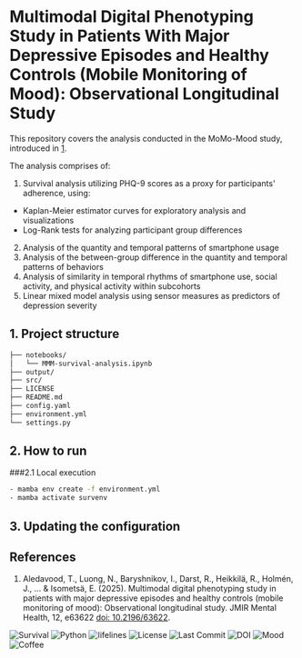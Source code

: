 # Multimodal Digital Phenotyping Study in Patients With Major Depressive Episodes and Healthy Controls (Mobile Monitoring of Mood): Observational Longitudinal Study

This repository covers the analysis conducted in the MoMo-Mood study, introduced in [1](https://doi.org/10.2196/63622).

The analysis comprises of:
1. Survival analysis utilizing PHQ-9 scores as a proxy for participants' adherence, using:
  - Kaplan-Meier estimator curves for exploratory analysis and visualizations
  - Log-Rank tests for analyzing participant group differences
2. Analysis of the quantity and temporal patterns of smartphone usage
3. Analysis of the between-group difference in the quantity and temporal patterns of behaviors
4. Analysis of similarity in temporal rhythms of smartphone use, social activity, and physical activity within subcohorts
5. Linear mixed model analysis using sensor measures as predictors of depression severity

## 1. Project structure
```bash
├── notebooks/
│   └── MMM-survival-analysis.ipynb
├── output/
├── src/
├── LICENSE
├── README.md
├── config.yaml
├── environment.yml
└── settings.py
```
## 2. How to run
###2.1 Local execution
```bash
- mamba env create -f environment.yml
- mamba activate survenv
```
## 3. Updating the configuration


## References
1. Aledavood, T., Luong, N., Baryshnikov, I., Darst, R., Heikkilä, R., Holmén, J., ... & Isometsä, E. (2025). Multimodal digital phenotyping study in patients with major depressive episodes and healthy controls (mobile monitoring of mood): Observational longitudinal study. JMIR Mental Health, 12, e63622 [doi: 10.2196/63622](https://doi.org/10.2196/63622).

![Survival](https://img.shields.io/badge/analysis-survival%20curves-blueviolet)
![Python](https://img.shields.io/badge/python-3.11-blue)
![lifelines](https://img.shields.io/badge/lifelines-0.30-orange)
![License](https://img.shields.io/github/license/digitraceslab/MoMoMood_survival_analysis)
![Last Commit](https://img.shields.io/github/last-commit/digitraceslab/MoMoMood_survival_analysis)
![DOI](https://img.shields.io/badge/DOI-10.2196%2F63622-blue)
![Mood](https://img.shields.io/badge/mood-happy-green)
![Coffee](https://img.shields.io/badge/coffee-strong-brown)
